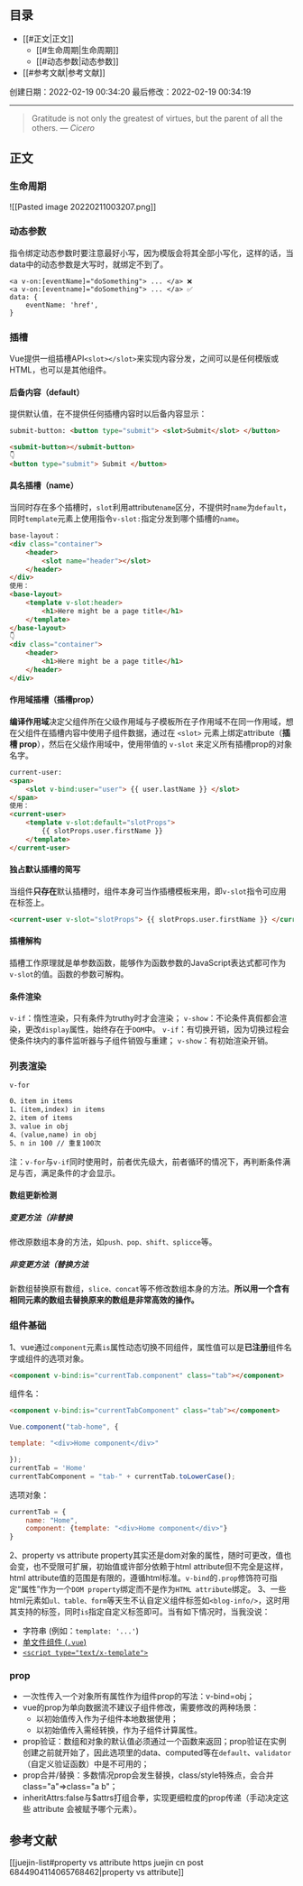 ## 目录

- [[#正文|正文]]
	- [[#生命周期|生命周期]]
	- [[#动态参数|动态参数]]
- [[#参考文献|参考文献]]

创建日期：2022-02-19 00:34:20
最后修改：2022-02-19 00:34:19
- - -
> Gratitude is not only the greatest of virtues, but the parent of all the others.
> — <cite>Cicero</cite>

## 正文

### 生命周期
![[Pasted image 20220211003207.png]]


### 动态参数
指令绑定动态参数时要注意最好小写，因为模版会将其全部小写化，这样的话，当data中的动态参数是大写时，就绑定不到了。

```vue
<a v-on:[eventName]="doSomething"> ... </a> ❌
<a v-on:[eventname]="doSomething"> ... </a> ✅
data: {
	eventName: 'href',
}
```

### 插槽
Vue提供一组插槽API`<slot></slot>`来实现内容分发，之间可以是任何模版或HTML，也可以是其他组件。
#### 后备内容（default）
提供默认值，在不提供任何插槽内容时以后备内容显示：
```html
submit-button: <button type="submit"> <slot>Submit</slot> </button>
```
```html
<submit-button></submit-button>
👇
<button type="submit"> Submit </button>
```

#### 具名插槽（name）
当同时存在多个插槽时，`slot`利用attribute`name`区分，不提供时`name`为`default`，同时`template`元素上使用指令`v-slot:`指定分发到哪个插槽的`name`。
```html
base-layout：
<div class="container">
	<header>
		<slot name="header"></slot>
	</header>
</div>
使用：
<base-layout>
	<template v-slot:header>
		<h1>Here might be a page title</h1>
	</template>
</base-layout>
👇
<div class="container">
	<header>
		<h1>Here might be a page title</h1>
	</header>
</div>
```

#### 作用域插槽（插槽prop）
**编译作用域**决定父组件所在父级作用域与子模板所在子作用域不在同一作用域，想在父组件在插槽内容中使用子组件数据，通过在 `<slot>` 元素上绑定attribute（**插槽 prop**），然后在父级作用域中，使用带值的 `v-slot` 来定义所有插槽prop的对象名字。
```html
current-user:
<span>
	<slot v-bind:user="user"> {{ user.lastName }} </slot>
</span>
使用：
<current-user>
	<template v-slot:default="slotProps">
		{{ slotProps.user.firstName }}
	</template>
</current-user>
```

#### 独占默认插槽的简写
当组件**只存在**默认插槽时，组件本身可当作插槽模板来用，即`v-slot`指令可应用在标签上。
```html
<current-user v-slot="slotProps"> {{ slotProps.user.firstName }} </current-user>
```

#### 插槽解构
插槽工作原理就是单参数函数，能够作为函数参数的JavaScript表达式都可作为`v-slot`的值。函数的参数可解构。

#### 条件渲染
`v-if`：惰性渲染，只有条件为truthy时才会渲染；
`v-show`：不论条件真假都会渲染，更改`display`属性，始终存在于`DOM`中。
`v-if`：有切换开销，因为切换过程会使条件块内的事件监听器与子组件销毁与重建；
`v-show`：有初始渲染开销。

### 列表渲染
`v-for`
```html
0、item in items
1、(item,index) in items
2、item of items
3、value in obj
4、(value,name) in obj
5、n in 100 // 重复100次
```
注：`v-for`与`v-if`同时使用时，前者优先级大，前者循环的情况下，再判断条件满足与否，满足条件的才会显示。

#### 数组更新检测
##### 变更方法（非替换
修改原数组本身的方法，如`push、pop、shift、splicce`等。
##### 非变更方法（替换方法
新数组替换原有数组，`slice、concat`等不修改数组本身的方法。**所以用一个含有相同元素的数组去替换原来的数组是非常高效的操作。**

### 组件基础
1、vue通过`component`元素`is`属性动态切换不同组件，属性值可以是**已注册**组件名字或组件的选项对象。
```html
<component v-bind:is="currentTab.component" class="tab"></component>
```
组件名：
```html
<component v-bind:is="currentTabComponent" class="tab"></component>
```
```js
Vue.component("tab-home", {

template: "<div>Home component</div>"

});
currentTab = 'Home'
currentTabComponent = "tab-" + currentTab.toLowerCase();
```
选项对象：
```js
currentTab = {
	name: "Home",
	component: {template: "<div>Home component</div>"}
}
```
2、property vs attribute
property其实还是dom对象的属性，随时可更改，值也会变，也不受限可扩展，初始值或许部分依赖于html attribute但不完全是这样，html attribute值的范围是有限的，遵循html标准。`v-bind`的`.prop`修饰符可指定“属性”作为一个`DOM property`绑定而不是作为`HTML attribute`绑定。
3、一些html元素如`ul、table、form`等天生不认自定义组件标签如`<blog-info/>`，这时用其支持的标签，同时`is`指定自定义标签即可。当有如下情况时，当我没说：
-   字符串 (例如：`template: '...'`)
-   [单文件组件 (`.vue`)](https://cn.vuejs.org/v2/guide/single-file-components.html)
-   [`<script type="text/x-template">`](https://cn.vuejs.org/v2/guide/components-edge-cases.html#X-Templates)

### prop
- 一次性传入一个对象所有属性作为组件prop的写法：v-bind=obj；
- vue的prop为单向数据流不建议子组件修改，需要修改的两种场景：
	- 以初始值传入作为子组件本地数据使用；
	- 以初始值传入需经转换，作为子组件计算属性。
- prop验证：数组和对象的默认值必须通过一个函数来返回；prop验证在实例创建之前就开始了，因此选项里的data、computed等在`default`、`validator`（自定义验证函数）中是不可用的；
- prop合并/替换：多数情况prop会发生替换，class/style特殊点，会合并class="a"=>class="a b"；
- inheritAttrs:false与$attrs打组合拳，实现更细粒度的prop传递（手动决定这些 attribute 会被赋予哪个元素）。
## 参考文献
[[juejin-list#property vs attribute https juejin cn post 6844904114065768462|property vs attribute]]
